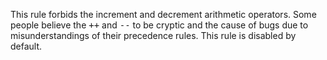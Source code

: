 This rule forbids the increment and decrement arithmetic operators.
Some people believe the <tt>++</tt> and <tt>--</tt> to be cryptic
and the cause of bugs due to misunderstandings of their precedence
rules.
This rule is disabled by default.